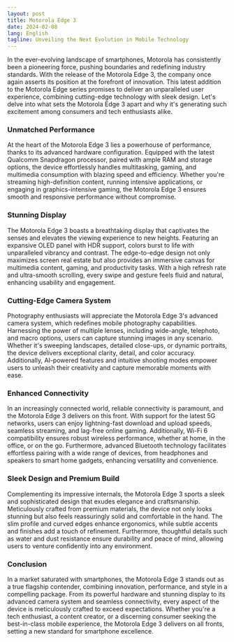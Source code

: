 ```yaml
---
layout: post
title: Motorola Edge 3
date: 2024-02-08
lang: English
tagline: Unveiling the Next Evolution in Mobile Technology
---
```


In the ever-evolving landscape of smartphones, Motorola has consistently been a pioneering force, pushing boundaries and redefining industry standards. With the release of the Motorola Edge 3, the company once again asserts its position at the forefront of innovation. This latest addition to the Motorola Edge series promises to deliver an unparalleled user experience, combining cutting-edge technology with sleek design. Let's delve into what sets the Motorola Edge 3 apart and why it's generating such excitement among consumers and tech enthusiasts alike.

### Unmatched Performance

At the heart of the Motorola Edge 3 lies a powerhouse of performance, thanks to its advanced hardware configuration. Equipped with the latest Qualcomm Snapdragon processor, paired with ample RAM and storage options, the device effortlessly handles multitasking, gaming, and multimedia consumption with blazing speed and efficiency. Whether you're streaming high-definition content, running intensive applications, or engaging in graphics-intensive gaming, the Motorola Edge 3 ensures smooth and responsive performance without compromise.

### Stunning Display

The Motorola Edge 3 boasts a breathtaking display that captivates the senses and elevates the viewing experience to new heights. Featuring an expansive OLED panel with HDR support, colors burst to life with unparalleled vibrancy and contrast. The edge-to-edge design not only maximizes screen real estate but also provides an immersive canvas for multimedia content, gaming, and productivity tasks. With a high refresh rate and ultra-smooth scrolling, every swipe and gesture feels fluid and natural, enhancing usability and engagement.

### Cutting-Edge Camera System

Photography enthusiasts will appreciate the Motorola Edge 3's advanced camera system, which redefines mobile photography capabilities. Harnessing the power of multiple lenses, including wide-angle, telephoto, and macro options, users can capture stunning images in any scenario. Whether it's sweeping landscapes, detailed close-ups, or dynamic portraits, the device delivers exceptional clarity, detail, and color accuracy. Additionally, AI-powered features and intuitive shooting modes empower users to unleash their creativity and capture memorable moments with ease.

### Enhanced Connectivity

In an increasingly connected world, reliable connectivity is paramount, and the Motorola Edge 3 delivers on this front. With support for the latest 5G networks, users can enjoy lightning-fast download and upload speeds, seamless streaming, and lag-free online gaming. Additionally, Wi-Fi 6 compatibility ensures robust wireless performance, whether at home, in the office, or on the go. Furthermore, advanced Bluetooth technology facilitates effortless pairing with a wide range of devices, from headphones and speakers to smart home gadgets, enhancing versatility and convenience.

### Sleek Design and Premium Build

Complementing its impressive internals, the Motorola Edge 3 sports a sleek and sophisticated design that exudes elegance and craftsmanship. Meticulously crafted from premium materials, the device not only looks stunning but also feels reassuringly solid and comfortable in the hand. The slim profile and curved edges enhance ergonomics, while subtle accents and finishes add a touch of refinement. Furthermore, thoughtful details such as water and dust resistance ensure durability and peace of mind, allowing users to venture confidently into any environment.

### Conclusion

In a market saturated with smartphones, the Motorola Edge 3 stands out as a true flagship contender, combining innovation, performance, and style in a compelling package. From its powerful hardware and stunning display to its advanced camera system and seamless connectivity, every aspect of the device is meticulously crafted to exceed expectations. Whether you're a tech enthusiast, a content creator, or a discerning consumer seeking the best-in-class mobile experience, the Motorola Edge 3 delivers on all fronts, setting a new standard for smartphone excellence.
